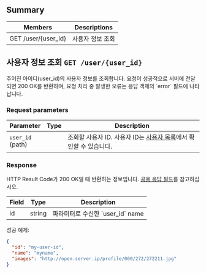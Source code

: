## Summary

Members                        | Descriptions
--------------------------------|---------------------------------------------
GET /user/{user_id}        | 사용자 정보 조회

## 사용자 정보 조회 `GET /user/{user_id}` 
주어진 아이디(user_id)의 사용자 정보를 조회합니다.
요청이 성공적으로 서버에 전달되면 200 OK를 반환하며, 요청 처리 중 발생한 오류는 응답 객체의  &#x60;error&#x60; 필드에 나타납니다.

### Request parameters
Parameter         | Type           | Description
--------------------|-----------------|---------------------------------------------
`user_id`<br/>(path) |   | 조회할 사용자 ID. 사용자 ID는 [사용자 목록](/apis/user-list)에서 확인할 수 있습니다.  


### Response
HTTP Result Code가 200 OK일 때 반환하는 정보입니다. [공용 응답 필드](/apis/response-common-fields)를 참고하십시오.

Field              | Type           | Description
--------------------|-----------------|---------------------------------------------
id | string | 파라미터로 수신한 &#x60;user_id&#x60; name | string | 사용자의 이름 image | object | 사용자의 사진이 저장된 URL 


성공 예제:
```json
{
  "id": "my-user-id",
  "name": "myname",
  "images": "http://open.server.ip/profile/000/272/272211.jpg"
}
```


